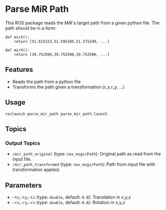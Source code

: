 # Parse MiR Path

This ROS package reads the MiR's target path from a given python file.
The path should be in a form:

```
def mirX():
    return [51.615323,51.595286,51.575249, ...]

def mirX():
    return [39.752500,39.752500,39.752500, ...]
``` 

## Features
- Reads the path from a python file
- Transforms the path given a transformation (r_x,r_y, ...)


## Usage
 ```roslaunch parse_mir_path parse_mir_path.launch```

## Topics

<!-- ### Input Topics
- `/ur_trajectory_follower/goal_path` (type: `nav_msgs/Path`): The path that the UR robot should follow.
- `/ur_trajectory_follower/feed_rate` (type: `std_msgs/Float64`): The current feed rate setting of the UR robot in world coordinates in m/s.
- `/ur_trajectory_follower/lateral_nozzle_pose_override` (type: `double`): Setting to control the nozzle height while printing. -->

### Output Topics
- `/mir_path_original` (type: `nav_msgs/Path`): Original path as read from the input file.
- `/mir_path_transformed` (type: `nav_msgs/Path`): Path from input file with transformation applied.


## Parameters
- `~tx`,`~ty`,`~tz` (type: `double`, default: `0.0`): Translation in x,y,z
- `~rx`,`~ry`,`~rz` (type: `double`, default: `0.0`): Rotation in x,y,z




